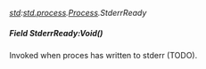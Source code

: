 _[std](../../modules/std/std-module.md):[std.process](../../modules/std/std-process.md).[Process](../../modules/std/std-process-process.md).StderrReady_
##### Field StderrReady:Void()
Invoked when proces has written to stderr (TODO).
